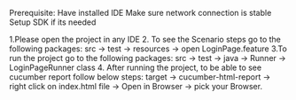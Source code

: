 Prerequisite:
 Have installed IDE
 Make sure network connection is stable
 Setup SDK if its needed

1.Please open the project in any IDE
2. To see the Scenario steps go to the following packages:
   src -> test -> resources -> open LoginPage.feature
3.To run the project go to the following packages:
 src -> test -> java -> Runner -> LoginPageRunner class
4. After running the project, to be able to see cucumber report follow below steps:
 target -> cucumber-html-report -> right click on index.html file -> Open in Browser ->
 pick your Browser.